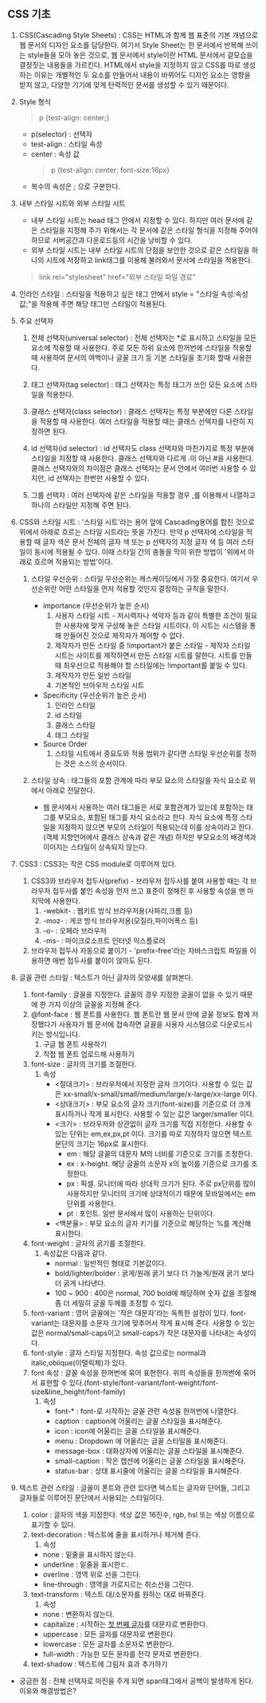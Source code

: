 ## **CSS 기초**

1. CSS(Cascading Style Sheets) : CSS는 HTML과 함께 웹 표준의 기본 개념으로 웹 문서의 디자인 요소를 담당한다. 여기서 Style Sheet는 한 문서에서 반복해 쓰이는 style들을 모아 놓은 것으로, 웹 문서에서 style이란 HTML 문서에서 겉모습을 결정짓는 내용들을 가르킨다. HTML에서 style을 지정하지 않고 CSS를 따로 생성하는 이유는 개별적인 두 요소를 만들어서 내용이 바뀌어도 디자인 요소는 영향을 받지 않고, 다양한 기기에 맞게 탄력적인 문서를 생성할 수 있기 때문이다.

2. Style 형식

   > p {test-align: center;}

   - p(selector) : 선택자
   - test-align : 스타일 속성
   - center : 속성 값
     > p {test-align: center; font-size:16px}
   - 복수의 속성은 ; 으로 구분한다.

3. 내부 스타일 시트와 외부 스타일 시트

   - 내부 스타일 시트는 head 태그 안에서 지정할 수 있다. 하지만 여러 문서에 같은 스타일을 지정해 주기 위해서는 각 문서에 같은 스타일 형식을 지정해 주어야 하므로 서버공간과 다운로드등의 시간을 낭비할 수 있다.
   - 외부 스타일 시트는 내부 스타일 시트의 단점을 보안한 것으로 같은 스타일을 하나의 시트에 저장하고 link태그를 이용해 불러와서 문서에 스타일을 적용한다.

   > link rel="stylesheet" href="외부 스타일 파일 경로"

4. 인라인 스타일 : 스타일을 적용하고 싶은 태그 안에서 style = "스타일 속성:속성값;"을 적용해 주면 해당 태그만 스타일이 적용된다.

5. 주요 선택자

   1. 전체 선택자(universal selector) : 전체 선택자는 \*로 표시하고 스타일을 모든 요소에 적용할 때 사용한다. 주로 모든 하위 요소에 한꺼번에 스타일을 적용할 때 사용하여 문서의 여백이나 글꼴 크기 등 기본 스타일을 초기화 할때 사용한다.

   2. 태그 선택자(tag selector) : 태그 선택자는 특정 태그가 쓰인 모든 요소에 스타일을 적용한다.

   3. 클래스 선택자(class selector) : 클래스 선택자는 특정 부분에만 다른 스타일을 적용할 때 사용한다. 여러 스타일을 적용할 때는 클래스 선택자를 나란히 지정하면 된다.

   4. id 선택자(id selector) : id 선택자도 class 선택자와 마찬가지로 특정 부분에 스타일을 지정할 때 사용한다. 클래스 선택자와 다르게 .이 아닌 #을 사용한다. 클래스 선택자와의 차이점은 클래스 선택자는 문서 안에서 여러번 사용할 수 있지만, id 선택자는 한번만 사용할 수 있다.

   5. 그룹 선택자 : 여러 선택자에 같은 스타일을 적용할 경우 ,를 이용해서 나열하고 하나의
      스타일만 지정해 주면 된다.

6. CSS와 스타일 시트 : '스타일 시트'라는 용어 앞에 Cascading용어를 합친 것으로 위에서 아래로 흐르는 스타일 시트라는 뜻을 가진다. 만약 p 선택자에 스타일을 적용할 때 글자 색은 문서 전체의 글자 색 또는 p 선택자의 지정 글자 색 등 여러 스타일이 동시에 적용될 수 있다. 이때 스타일 간의 충돌을 막이 위한 방법이 '위에서 아래로 흐르며 적용되는 방법'이다.

   1. 스타일 우선순위 : 스타일 우선순위는 캐스케이딩에서 가장 중요한다. 여기서 우선순위란 어떤 스타일을 먼저 적용할 것인지 결정하는 규칙을 말한다.

      - importance (우선순위가 높은 순서)
        1. 사용자 스타일 시트 - 저시력자나 색약자 등과 같이 특별한 조건이 필요한 사용자에 맞게 구성해 놓은 스타일 시트이다. 이 시트는 시스템을 통해 만들어진 것으로 제작자가 제어할 수 없다.
        2. 제작자가 만든 스타일 중 !important가 붙은 스타일 - 제작자 스타일 시트는 사이트를 제작하면서 만든 스타일 시트를 말한다. 시트를 만들때 최우선으로 적용해야 할 스타일에는 !important를 붙일 수 있다.
        3. 제작자가 만든 일반 스타일
        4. 기본적인 브아우저 스타일 시트
      - Specificity (우선순위가 높은 순서)
        1. 인라인 스타일
        2. id 스타일
        3. 클래스 스타일
        4. 태그 스타일
      - Source Order
        1. 스타일 시트에서 중요도와 적용 범위가 같다면 스타일 우선순위를 정하는 것은 소스의 순서이다.

   2. 스타일 상속 : 태그들의 포함 관계에 따라 부모 묘소의 스타일을 자식 요소로 위에서 아래로 전달한다.
      - 웹 문서에서 사용하는 여러 태그들은 서로 포함관계가 있는데 포함하는 태그를 부모요소, 포함된 태그를 자식 요소라고 한다. 자식 요소에 특정 스타일을 지정하지 않으면 부모의 스타일이 적용되는데 이를 상속이라고 한다.(객체 지향언어에서 클래스 상속과 같은 개념) 하지만 부모요소의 배경색과 이미지는 스타일이 상속되지 않는다.

7. CSS3 : CSS3는 작은 CSS module로 이루어져 있다.

   1. CSS3와 브라우저 접두사(prefix) - 브라우저 접두사를 붙여 사용할 때는 각 브라우저 접두사를 붙인 속성을 먼저 쓰고 표준이 정해진 후 사용할 속성을 맨 마지막에 사용한다.
      1. -webkit- : 웹키트 방식 브라우저용(사파리,크롬 등)
      2. -moz- : 게코 방식 브라우저용(모질라,파이어폭스 등)
      3. -o- : 오페라 브라우저
      4. -ms- : 마이크로소프트 인터넷 익스플로러
   2. 브라우저 접두사 자동으로 붙이기 - 'prefix-free'라는 자바스크립트 파일을 이용하면 매번 접두사를 붙이이 않아도 된다.

8. 글꼴 관련 스타일 : 텍스트가 아닌 글자의 모양새를 살펴본다.
   1. font-family : 글꼴을 지정한다. 글꼴의 경우 지정한 글꼴이 없을 수 있기 때문에 한 가지 이상의 글꼴을 지정해 준다.
   2. @font-face : 웹 폰트를 사용한다. 웹 폰트란 웹 문서 안에 글꼴 정보도 함께 저장했다가 사용자가 웹 문서에 접속하면 글꼴을 사용자 시스템으로 다운로드시키는 방식입니다.
      1. 구글 웹 폰트 사용하기
      2. 직접 웹 폰트 업로드해 사용하기
   1. font-size : 글자의 크기를 조절한다.
      1. 속성
         - <절대크기> : 브라우저에서 지정한 글자 크기이다. 사용할 수 있는 값은 xx-small/x-small/small/medium/large/x-large/xx-large 이다.
         - <상대크기> : 부모 요소의 글자 크기(font-size)를 기준으로 더 크게 표시하거나 작게 표시한다. 사용할 수 있는 값은 larger/smaller 이다.
         - <크기> : 브라우저와 상관없이 글자 크기를 직접 지정한다. 사용할 수 있는 단위는 em,ex,px,pt 이다. 크기를 따로 지정하지 않으면 텍스트 문단의 크기는 16px로 표시한다.
           - em : 해당 글꼴의 대문자 M의 너비를 기준으로 크기를 조정한다.
           - ex : x-height. 해당 글꼴의 소문자 x의 높이를 기준으로 크기를 조정한다.
           - px : 픽셀. 모니터에 따라 상대적 크기가 된다. 주로 px단위를 많이 사용하지만 모니터의 크기에 상대적이기 때문에 모바일에서는 em 단위를 사용한다.
           - pt : 포인트. 일반 문서에서 많이 사용하는 단위이다.
         - <백분율> : 부모 요소의 글자 키기를 기준으로 해당하는 %를 계산해 표시한다.
   1. font-weight : 글자의 굵기를 조절한다.
      1. 속성값은 다음과 같다.
         - normal : 일반적인 형태로 기본값이다.
         - bold/lighter/bolder : 굵게/원래 굵기 보다 더 가늘게/원래 굵기 보다 더 굵게 나타낸다.
         - 100 ~ 900 : 400은 normal, 700 bold에 해당하며 숫자 값을 조절해 좀 더 세밀히 글꼴 두께를 조정할 수 있다.
   1. font-variant : 영어 글꼴에는 '작은 대문자'라는 독특한 설정이 있다. font-variant는 대문자를 소문자 크기에 맞추어서 작게 표시해 준다. 사용할 수 있는 값은 normal/small-caps이고 small-caps가 작은 대문자를 나타내는 속성이다.
   3. font-style : 글자 스타일 지정한다. 속성 값으로는 normal과 italic,oblique(이탤릭체)가 있다.
   4. font 속성 : 글꼴 속성을 한꺼번에 묶어 표현한다. 위의 속성들을 한꺼번에 묶어서 표현할 수 있다.(font-style/font-variant/font-weight/font-size&line_height/font-family)
      1. 속성
         - font-\* : font-로 시작하는 글꼴 관련 속성을 한꺼번에 나열한다.
         - caption : caption에 어울리는 글꼴 스타일을 표시해준다.
         - icon : icon에 어울리는 글꼴 스타일을 표시해준다.
         - menu : Dropdown 에 어울리는 글꼴 스타일을 표시해준다.
         - message-box : 대화상자에 어울리는 글꼴 스타일을 표시해준다.
         - small-caption : 작은 캡션에 어울리는 글꼴 스타일을 표시해준다.
         - status-bar : 상태 표시줄에 어울리는 글꼴 스타일을 표시해준다.
9. 텍스트 관련 스타일 : 글꼴이 폰트와 관련 있다면 텍스트는 글자와 단어들, 그리고 글자들로 이루어진 문단에서 사용되는 스타일이다.
   1.  color : 글자의 색을 지정한다. 색상 값은 16진수, rgb, hsl 또는 색상 이름으로 표기할 수 있다.
   2.  text-decoration : 텍스트에 줄을 표시하거나 제거해 준다.
       1.  속성
         - none : 밑줄을 표시하지 않는다.
         - underline : 밑줄을 표시한ㄷ.
         - overline : 영역 위로 선을 그린다.
         - line-through : 영역을 가로지르는 취소선을 그린다.
   3.  text-transform : 텍스트 대/소문자를 원하는 대로 바꿔준다.
       1.  속성
         - none : 변환하지 않는다.
         - capitalize : 시작하는 <u>첫 번째 글자</u>를 대문자로 변환한다.
         - uppercase : 모든 글자를 대문자로 변환한다.
         - lowercase : 모든 글자를 소문자로 변환한다.
         - full-width : 가능한 모든 문자를 전각 문자로 변환한다.
   4.  text-shadow : 텍스트에 그림자 효과 추가하기


- 궁금한 점 : 전체 선택자로 마진을 주게 되면 span태그에서 공백이 발생하게 된다. 이유와 해결방법은?
